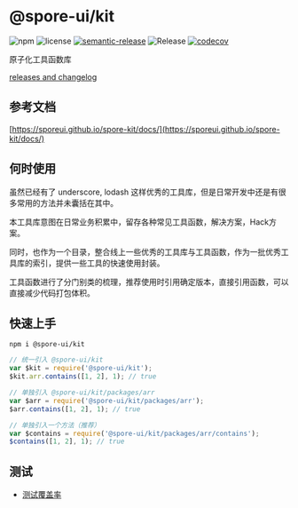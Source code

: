 # @spore-ui/kit

![npm](https://img.shields.io/npm/v/@spore-ui/kit)
![license](https://img.shields.io/npm/l/@spore-ui/kit)
[![semantic-release](https://img.shields.io/badge/%20%20%F0%9F%93%A6%F0%9F%9A%80-semantic--release-e10079.svg)](https://github.com/semantic-release/semantic-release)
![Release](https://github.com/SporeUI/spore-kit/actions/workflows/release.yml/badge.svg)
[![codecov](https://codecov.io/gh/SporeUI/spore-kit/branch/master/graph/badge.svg)](https://codecov.io/gh/SporeUI/spore-kit)

原子化工具函数库

[releases and changelog](https://github.com/SporeUI/spore-kit/releases)

## 参考文档

[https://sporeui.github.io/spore-kit/docs/](https://sporeui.github.io/spore-kit/docs/)

## 何时使用

虽然已经有了 underscore, lodash 这样优秀的工具库，但是日常开发中还是有很多常用的方法并未囊括在其中。

本工具库意图在日常业务积累中，留存各种常见工具函数，解决方案，Hack方案。

同时，也作为一个目录，整合线上一些优秀的工具库与工具函数，作为一批优秀工具库的索引，提供一些工具的快速使用封装。

工具函数进行了分门别类的梳理，推荐使用时引用确定版本，直接引用函数，可以直接减少代码打包体积。

## 快速上手

```shell
npm i @spore-ui/kit
```

```javascript
// 统一引入 @spore-ui/kit
var $kit = require('@spore-ui/kit');
$kit.arr.contains([1, 2], 1); // true

// 单独引入 @spore-ui/kit/packages/arr
var $arr = require('@spore-ui/kit/packages/arr');
$arr.contains([1, 2], 1); // true

// 单独引入一个方法（推荐）
var $contains = require('@spore-ui/kit/packages/arr/contains');
$contains([1, 2], 1); // true
```

## 测试

- [测试覆盖率](https://sporeui.github.io/spore-kit/coverage/lcov-report/index.html)
